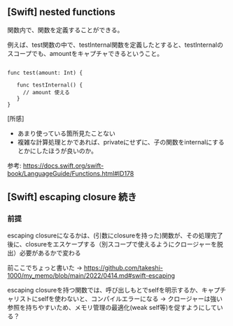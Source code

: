 ## [Swift] nested functions

関数内で、関数を定義することができる。

例えば、test関数の中で、testInternal関数を定義したとすると、testInternalのスコープでも、amountをキャプチャできるということ。

```

func test(amount: Int) {
  
   func testInternal() {
     // amount 使える
   }
}

```

[所感]

- あまり使っている箇所見たことない
- 複雑な計算処理とかであれば、privateにせずに、子の関数をinternalにするとかにしたほうが良いのか。

参考: https://docs.swift.org/swift-book/LanguageGuide/Functions.html#ID178

## [Swift] escaping closure 続き

### 前提

escaping closureになるかは、(引数にclosureを持った)関数が、その処理完了後に、closureをエスケープする（別スコープで使えるようにクロージャーを脱出）必要があるかで変わる

前ここでちょっと書いた → https://github.com/takeshi-1000/my_memo/blob/main/2022/0414.md#swift-escaping

escaping closureを持つ関数では、呼び出しもとでselfを明示するか、キャプチャリストにselfを使わないと、コンパイルエラーになる → クロージャーは強い参照を持ちやすいため、メモリ管理の最適化(weak self等)を促すようにしている？
